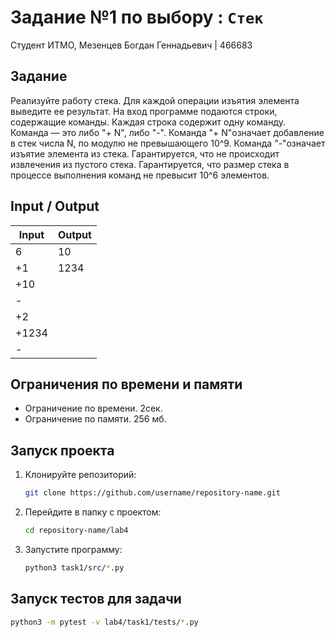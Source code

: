 # Задание №1 по выбору  : `Стек`
Студент ИТМО, Мезенцев Богдан Геннадьевич | 466683

## Задание 
Реализуйте работу стека. Для каждой операции изъятия элемента выведите ее результат.
На вход программе подаются строки, содержащие команды. Каждая строка содержит одну команду. Команда — это либо "+ N", либо "-". Команда "+ N"означает добавление в стек числа N, по модулю не превышающего 10^9. Команда "-"означает изъятие элемента из стека. Гарантируется, что не происходит извлечения из пустого стека. Гарантируется, что размер стека в процессе выполнения команд не превысит 10^6 элементов.

## Input / Output 

| Input | Output |
|-------|--------|
| 6     | 10     |
| +1    | 1234   |
| +10   |
| -     |
| +2    |
| +1234 |
| -     |

## Ограничения по времени и памяти

- Ограничение по времени. 2сек.
- Ограничение по памяти. 256 мб.

## Запуск проекта
1. Клонируйте репозиторий:
   ```bash
   git clone https://github.com/username/repository-name.git
   ```
2. Перейдите в папку с проектом:
   ```bash
   cd repository-name/lab4
   ```
3. Запустите программу:
   ```bash
   python3 task1/src/*.py
   ```

## Запуск тестов для задачи
   ```bash
  python3 -m pytest -v lab4/task1/tests/*.py
   ```